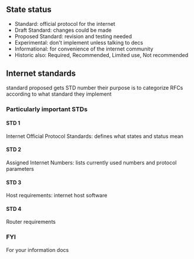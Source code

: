 ## State status
- Standard: official protocol for the internet
- Draft Standard: changes could be made
- Proposed Standard: revision and testing needed
- Experimental: don't implement unless talking to decs
- Informational: for convenience of the internet community
- Historic
also: Required, Recommended, Limited use, Not recommended

## Internet standards
standard proposed gets STD number
their purpose is to categorize RFCs according to what standard they implement

### Particularly important STDs

#### STD 1
Internet Official Protocol Standards: defines what states and status mean

#### STD 2
Assigned Internet Numbers: lists currently used numbers and protocol parameters

#### STD 3
Host requirements: internet host software

#### STD 4
Router requirements


### FYI
For your information docs